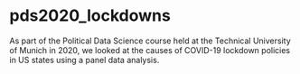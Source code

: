 # pds2020_lockdowns
As part of the Political Data Science course held at the Technical University of Munich in 2020, we looked at the causes of COVID-19 lockdown policies in US states using a panel data analysis.
